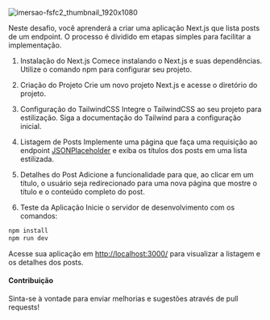 
![imersao-fsfc2_thumbnail_1920x1080](https://github.com/user-attachments/assets/37ac3209-db2b-4978-a597-2e595b876bdb)

Neste desafio, você aprenderá a criar uma aplicação Next.js que lista posts de um endpoint. O processo é dividido em etapas simples para facilitar a implementação.

1. Instalação do Next.js
Comece instalando o Next.js e suas dependências. Utilize o comando npm para configurar seu projeto.

2. Criação do Projeto
Crie um novo projeto Next.js e acesse o diretório do projeto.

3. Configuração do TailwindCSS
Integre o TailwindCSS ao seu projeto para estilização. Siga a documentação do Tailwind para a configuração inicial.

4. Listagem de Posts
Implemente uma página que faça uma requisição ao endpoint [JSONPlaceholder](https://jsonplaceholder.typicode.com/posts) e exiba os títulos dos posts em uma lista estilizada.

5. Detalhes do Post
Adicione a funcionalidade para que, ao clicar em um título, o usuário seja redirecionado para uma nova página que mostre o título e o conteúdo completo do post.

6. Teste da Aplicação
Inicie o servidor de desenvolvimento com os comandos:
```bash
npm install
npm run dev
```
Acesse sua aplicação em [http://localhost:3000/](http://localhost:3000/) para visualizar a listagem e os detalhes dos posts.

#### Contribuição
Sinta-se à vontade para enviar melhorias e sugestões através de pull requests!
